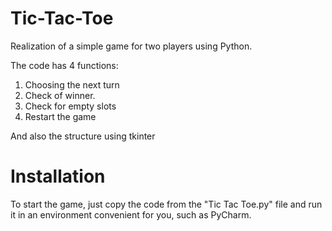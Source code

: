 # Tic-Tac-Toe

Realization of a simple game for two players using Python.

The code has 4 functions:

1. Choosing the next turn
3. Check of winner.
5. Check for empty slots
7. Restart the game

And also the structure using tkinter

# Installation

To start the game, just copy the code from the "Tic Tac Toe.py" file and run it in an environment convenient for you, such as PyCharm.
